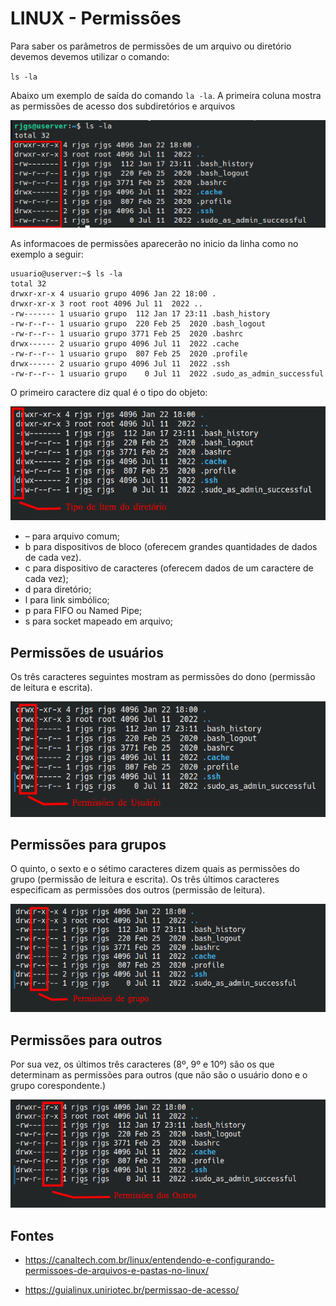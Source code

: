 LINUX - Permissões
=============================================================================================

Para saber os parâmetros de permissões de um arquivo ou diretório devemos devemos utilizar o comando:

`ls -la`

Abaixo um exemplo de saída do comando `la -la`. A primeira coluna mostra as permissões de acesso dos subdiretórios e arquivos

![Retorno do comando acima](pics/permissoes.png)

As informacoes de permissões aparecerão no inicio da linha como no exemplo a seguir:

```
usuario@userver:~$ ls -la
total 32
drwxr-xr-x 4 usuario grupo 4096 Jan 22 18:00 .
drwxr-xr-x 3 root root 4096 Jul 11  2022 ..
-rw------- 1 usuario grupo  112 Jan 17 23:11 .bash_history
-rw-r--r-- 1 usuario grupo  220 Feb 25  2020 .bash_logout
-rw-r--r-- 1 usuario grupo 3771 Feb 25  2020 .bashrc
drwx------ 2 usuario grupo 4096 Jul 11  2022 .cache
-rw-r--r-- 1 usuario grupo  807 Feb 25  2020 .profile
drwx------ 2 usuario grupo 4096 Jul 11  2022 .ssh
-rw-r--r-- 1 usuario grupo    0 Jul 11  2022 .sudo_as_admin_successful

```

O primeiro caractere diz qual é o tipo do objeto:

![Retorno do comando acima](pics/permissoes_primeiro.png)

* – para arquivo comum;
* b para dispositivos de bloco (oferecem grandes quantidades de dados de cada vez).
* c para dispositivo de caracteres (oferecem dados de um caractere de cada vez);
* d para diretório;
* l para link simbólico;
* p para FIFO ou Named Pipe;
* s para socket mapeado em arquivo;

Permissões de usuários
-------------------------------

Os três caracteres seguintes mostram as permissões do dono (permissão de leitura e escrita).

![Retorno do comando acima](pics/permissoes_usuarios.png)

Permissões para grupos
-------------------------------

O quinto, o sexto e o sétimo caracteres dizem quais as permissões do grupo (permissão de leitura e escrita).
Os três últimos caracteres especificam as permissões dos outros (permissão de leitura).

![Retorno do comando acima](pics/permissoes_grupo.png)

Permissões para outros
-------------------------------

Por sua vez, os últimos três caracteres (8º, 9º e 10º) são os que determinam as permissões para outros (que não são o usuário dono e o grupo corespondente.)

![Retorno do comando acima](pics/permissoes_outros.png)

Fontes
-------------------------------

* <https://canaltech.com.br/linux/entendendo-e-configurando-permissoes-de-arquivos-e-pastas-no-linux/>

* <https://guialinux.uniriotec.br/permissao-de-acesso/>

